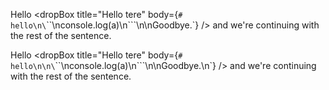 Hello <dropBox title="Hello tere" body={`# hello\n\`\`\`\nconsole.log(a)\n\`\`\`\n\nGoodbye.`} /> and we're continuing with the rest of the sentence.

Hello <dropBox title="Hello tere" body={`# hello\n\n\`\`\`\nconsole.log(a)\n\`\`\`\n\nGoodbye.\n`} /> and we're continuing with the rest of the sentence.
